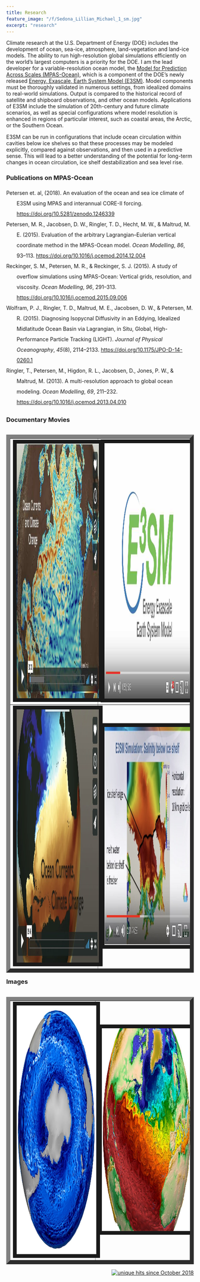 ```yaml
---
title: Research
feature_image: "/f/Sedona_Lillian_Michael_1_sm.jpg"
excerpt: "research"
---
```


<p>Climate research at the U.S. Department of Energy (DOE) includes the development of ocean, sea-ice, atmosphere, land-vegetation and land-ice models.  The ability to run high-resolution global simulations efficiently on the world’s largest computers is a priority for the DOE.  I am the lead developer for a variable-resolution ocean model, the <a href="http://mpas-dev.github.io" target="_blank">Model for Prediction Across Scales (MPAS-Ocean)</a>, which is a component of the DOE’s newly released <a href="https://e3sm.org" target="_blank">Energy, Exascale, Earth System Model (E3SM)</a>.  Model components must be thoroughly validated in numerous settings, from idealized domains to real-world simulations.  Output is compared to the historical record of satellite and shipboard observations, and other ocean models.  Applications of E3SM include the simulation of 20th-century and future climate scenarios, as well as special configurations where model resolution is enhanced in regions of particular interest, such as coastal areas, the Arctic, or the Southern Ocean.</p>

<p>E3SM can be run in configurations that include ocean circulation within cavities below ice shelves so that these processes may be modeled explicitly, compared against observations, and then used in a predictive sense. This will lead to a better understanding of the potential for long-term changes in ocean circulation, ice shelf destabilization and sea level rise.</p> 

### Publications on MPAS-Ocean 
<div class="csl-bib-body" style="line-height: 2; margin-left: 2em; text-indent:-2em;">
  <div class="csl-entry">Petersen et. al, (2018). An evaluation of the ocean and sea ice climate of E3SM using MPAS and interannual CORE-II forcing. <a href="https://doi.org/10.5281/zenodo.1246339">https://doi.org/10.5281/zenodo.1246339</a></div>
  <span class="Z3988" title="url_ver=Z39.88-2004&amp;ctx_ver=Z39.88-2004&amp;rfr_id=info%3Asid%2Fzotero.org%3A2&amp;rft_id=info%3Adoi%2F10.5281%2Fzenodo.1246339&amp;rft_val_fmt=info%3Aofi%2Ffmt%3Akev%3Amtx%3Ajournal&amp;rft.genre=article&amp;rft.atitle=An%20evaluation%20of%20the%20ocean%20and%20sea%20ice%20climate%20of%20E3SM%20using%20MPAS%20and%20interannual%20CORE-II%20forcing&amp;rft.aufirst=Mark&amp;rft.aulast=Petersen&amp;rft.au=Mark%20Petersen&amp;rft.au=Xylar%20Asay-Davis&amp;rft.au=Anne%20Berres&amp;rft.au=Qingshan%20Chen&amp;rft.au=Nils%20Feige&amp;rft.au=Douglas%20Jacobsen&amp;rft.au=Philip%20Jones&amp;rft.au=Mathew%20Maltrud&amp;rft.au=Todd%20Ringler&amp;rft.au=Gregory%20Streletz&amp;rft.au=Adrian%20Turner&amp;rft.au=Luke%20Van%20Roekel&amp;rft.au=Milena%20Veneziani&amp;rft.au=Jonathan%20Wolfe&amp;rft.au=Phillip%20Wolfram&amp;rft.au=Jonathan%20Woodring&amp;rft.date=2018-05-15&amp;rft.language=eng"></span>
  <div class="csl-entry">Petersen, M. R., Jacobsen, D. W., Ringler, T. D., Hecht, M. W., &amp; Maltrud, M. E. (2015). Evaluation of the arbitrary Lagrangian–Eulerian vertical coordinate method in the MPAS-Ocean model. <i>Ocean Modelling</i>, <i>86</i>, 93–113. <a href="https://doi.org/10.1016/j.ocemod.2014.12.004">https://doi.org/10.1016/j.ocemod.2014.12.004</a></div>
  <span class="Z3988" title="url_ver=Z39.88-2004&amp;ctx_ver=Z39.88-2004&amp;rfr_id=info%3Asid%2Fzotero.org%3A2&amp;rft_id=info%3Adoi%2F10.1016%2Fj.ocemod.2014.12.004&amp;rft_val_fmt=info%3Aofi%2Ffmt%3Akev%3Amtx%3Ajournal&amp;rft.genre=article&amp;rft.atitle=Evaluation%20of%20the%20arbitrary%20Lagrangian%E2%80%93Eulerian%20vertical%20coordinate%20method%20in%20the%20MPAS-Ocean%20model&amp;rft.jtitle=Ocean%20Modelling&amp;rft.volume=86&amp;rft.aufirst=Mark%20R.&amp;rft.aulast=Petersen&amp;rft.au=Mark%20R.%20Petersen&amp;rft.au=Douglas%20W.%20Jacobsen&amp;rft.au=Todd%20D.%20Ringler&amp;rft.au=Matthew%20W.%20Hecht&amp;rft.au=Mathew%20E.%20Maltrud&amp;rft.date=2015-02&amp;rft.pages=93-113&amp;rft.spage=93&amp;rft.epage=113&amp;rft.issn=14635003&amp;rft.language=en"></span>
  <div class="csl-entry">Reckinger, S. M., Petersen, M. R., &amp; Reckinger, S. J. (2015). A study of overflow simulations using MPAS-Ocean: Vertical grids, resolution, and viscosity. <i>Ocean Modelling</i>, <i>96</i>, 291–313. <a href="https://doi.org/10.1016/j.ocemod.2015.09.006">https://doi.org/10.1016/j.ocemod.2015.09.006</a></div>
  <span class="Z3988" title="url_ver=Z39.88-2004&amp;ctx_ver=Z39.88-2004&amp;rfr_id=info%3Asid%2Fzotero.org%3A2&amp;rft_id=info%3Adoi%2F10.1016%2Fj.ocemod.2015.09.006&amp;rft_val_fmt=info%3Aofi%2Ffmt%3Akev%3Amtx%3Ajournal&amp;rft.genre=article&amp;rft.atitle=A%20study%20of%20overflow%20simulations%20using%20MPAS-Ocean%3A%20Vertical%20grids%2C%20resolution%2C%20and%20viscosity&amp;rft.jtitle=Ocean%20Modelling&amp;rft.volume=96&amp;rft.aufirst=Shanon%20M.&amp;rft.aulast=Reckinger&amp;rft.au=Shanon%20M.%20Reckinger&amp;rft.au=Mark%20R.%20Petersen&amp;rft.au=Scott%20J.%20Reckinger&amp;rft.date=2015-12&amp;rft.pages=291-313&amp;rft.spage=291&amp;rft.epage=313&amp;rft.issn=14635003&amp;rft.language=en"></span>
  <div class="csl-entry">Wolfram, P. J., Ringler, T. D., Maltrud, M. E., Jacobsen, D. W., &amp; Petersen, M. R. (2015). Diagnosing Isopycnal Diffusivity in an Eddying, Idealized Midlatitude Ocean Basin via Lagrangian, in Situ, Global, High-Performance Particle Tracking (LIGHT). <i>Journal of Physical Oceanography</i>, <i>45</i>(8), 2114–2133. <a href="https://doi.org/10.1175/JPO-D-14-0260.1">https://doi.org/10.1175/JPO-D-14-0260.1</a></div>
  <span class="Z3988" title="url_ver=Z39.88-2004&amp;ctx_ver=Z39.88-2004&amp;rfr_id=info%3Asid%2Fzotero.org%3A2&amp;rft_id=info%3Adoi%2F10.1175%2FJPO-D-14-0260.1&amp;rft_val_fmt=info%3Aofi%2Ffmt%3Akev%3Amtx%3Ajournal&amp;rft.genre=article&amp;rft.atitle=Diagnosing%20Isopycnal%20Diffusivity%20in%20an%20Eddying%2C%20Idealized%20Midlatitude%20Ocean%20Basin%20via%20Lagrangian%2C%20in%20Situ%2C%20Global%2C%20High-Performance%20Particle%20Tracking%20(LIGHT)&amp;rft.jtitle=Journal%20of%20Physical%20Oceanography&amp;rft.stitle=J.%20Phys.%20Oceanogr.&amp;rft.volume=45&amp;rft.issue=8&amp;rft.aufirst=Phillip%20J.&amp;rft.aulast=Wolfram&amp;rft.au=Phillip%20J.%20Wolfram&amp;rft.au=Todd%20D.%20Ringler&amp;rft.au=Mathew%20E.%20Maltrud&amp;rft.au=Douglas%20W.%20Jacobsen&amp;rft.au=Mark%20R.%20Petersen&amp;rft.date=2015-06-15&amp;rft.pages=2114-2133&amp;rft.spage=2114&amp;rft.epage=2133&amp;rft.issn=0022-3670"></span>
  <div class="csl-entry">Ringler, T., Petersen, M., Higdon, R. L., Jacobsen, D., Jones, P. W., &amp; Maltrud, M. (2013). A multi-resolution approach to global ocean modeling. <i>Ocean Modelling</i>, <i>69</i>, 211–232. <a href="https://doi.org/10.1016/j.ocemod.2013.04.010">https://doi.org/10.1016/j.ocemod.2013.04.010</a></div>
  <span class="Z3988" title="url_ver=Z39.88-2004&amp;ctx_ver=Z39.88-2004&amp;rfr_id=info%3Asid%2Fzotero.org%3A2&amp;rft_id=info%3Adoi%2F10.1016%2Fj.ocemod.2013.04.010&amp;rft_val_fmt=info%3Aofi%2Ffmt%3Akev%3Amtx%3Ajournal&amp;rft.genre=article&amp;rft.atitle=A%20multi-resolution%20approach%20to%20global%20ocean%20modeling&amp;rft.jtitle=Ocean%20Modelling&amp;rft.stitle=Ocean%20Modelling&amp;rft.volume=69&amp;rft.aufirst=Todd&amp;rft.aulast=Ringler&amp;rft.au=Todd%20Ringler&amp;rft.au=Mark%20Petersen&amp;rft.au=Robert%20L.%20Higdon&amp;rft.au=Doug%20Jacobsen&amp;rft.au=Philip%20W.%20Jones&amp;rft.au=Mathew%20Maltrud&amp;rft.date=2013-09-01&amp;rft.pages=211-232&amp;rft.spage=211&amp;rft.epage=232&amp;rft.issn=1463-5003"></span>
</div>

### Documentary Movies
<table border="10" cellpadding="10" cellspacing="10" align="left">
<tr>
<td>
<a href="https://vimeo.com/163052839"
 target="_blank"><img src="/f/ocean_currents_and_climate_change.jpg"
 alt="Ocean currents and climate change" width="1212" height="682" border="10" /></a>
</td>
<td>
<a href="https://www.youtube.com/watch?v=8Df96rx3i9g&t=11s"
 target="_blank"><img src="/f/E3SM_screenshot.jpg"
 alt="E3SM overview" width="1280" height="684" border="10" /></a>
</td>
</tr>
<tr>
<td>
<a href="https://vimeo.com/139075724"
 target="_blank"><img src="/f/Documentary_ocean_screenshot.jpg"
 alt="Ocean currents and climate change" width="1206" height="678" border="10" /></a>
</td>
<td>
<a href="https://www.youtube.com/watch?v=rRn69Vs1vco"
 target="_blank"><img src="/f/Documentary_iceshelf_screenshot.jpg"
 alt="Ice shelves in E3SM" width="1036" height="584" border="10" /></a>
</td>
</tr>
</table>

### Images
<table border="10" cellpadding="10" cellspacing="10" align="left">
<tr>
<td>
<a href="https://www.lanl.gov/newsroom/picture-of-the-week/pic-week-9.php"
 target="_blank"><img src="/f/image_SO_eddy.jpg"
 alt="Modeling a small, blue planet" width="665" height="666" border="10" /></a>
</td>
<td>
<a href="https://www.lanl.gov/newsroom/picture-of-the-week/pic-week-2.php"
 target="_blank"><img src="/f/image_paint.jpg"
 alt="The art of climate modeling" width="750" height="543" border="10" /></a>
</td>
</tr>
</table>

<!-- Global site tag (gtag.js) - Google Analytics -->
<script async src="https://www.googletagmanager.com/gtag/js?id=UA-117564648-3"></script>
<script>
  window.dataLayer = window.dataLayer || [];
  function gtag(){dataLayer.push(arguments);}
  gtag('js', new Date());

  gtag('config', 'UA-117564648-3');
</script>

<p align="right">
<a href="http://www.hitwebcounter.com">
<img src="http://hitwebcounter.com/counter/counter.php?page=6998015&style=0006&nbdigits=4&type=ip&initCount=0" title="unique hits since October 2018" border="0"></a>
